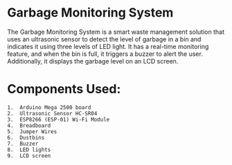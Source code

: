 # Garbage Monitoring System 

The Garbage Monitoring System is a smart waste management solution that uses an ultrasonic sensor to detect the level of garbage in a bin and indicates it using three levels of LED light. It has a real-time monitoring feature, and when the bin is full, it triggers a buzzer to alert the user. Additionally, it displays the garbage level on an LCD screen.

# Components Used:

    1.	Arduino Mega 2500 board
    2.	Ultrasonic Sensor HC-SR04
    3.	ESP8266 (ESP-01) Wi-Fi Module
    4.	Breadboard
    5.	Jumper Wires
    6.	Dustbins
    7.	Buzzer
    8.	LED lights
    9.	LCD screen
